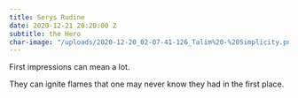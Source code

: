 ```yaml
---
title: Serys Rudine
date: 2020-12-21 20:20:00 Z
subtitle: the Hero
char-image: "/uploads/2020-12-20_02-07-41-126_Talim%20-%20Simplicity.png"
---
```


First impressions can mean a lot. 

They can ignite flames that one may never know they had in the first place.